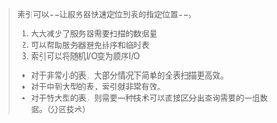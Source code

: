 >索引可以==让服务器快速定位到表的指定位置==。
>
>1. 大大减少了服务器需要扫描的数据量
>2. 可以帮助服务器避免排序和临时表
>3. 索引可以将随机I/O变为顺序I/O
>
>- 对于非常小的表，大部分情况下简单的全表扫描更高效。
>- 对于中到大型的表，索引就非常有效。
>- 对于特大型的表，则需要一种技术可以直接区分出查询需要的一组数据。（分区技术）